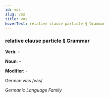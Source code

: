 ```yaml
---
id: vos
slug: vos
title: vos
hoverText: relative clause particle § Grammar
---
```


### relative clause particle § Grammar

**Verb**: -

**Noun**: -

**Modifier**: -

German was /vas/

*Germanic Language Family*